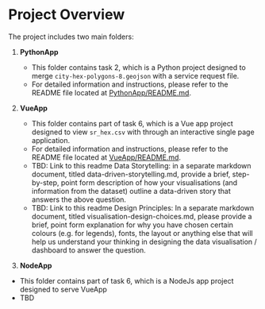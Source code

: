 # Project Overview	

The project includes two main folders:	

1. **PythonApp**	
    - This folder contains task 2, which is a Python project designed to merge `city-hex-polygons-8.geojson` with a service request file.	
    - For detailed information and instructions, please refer to the README file located at [PythonApp/README.md](PythonApp).	

2.  **VueApp**
    - This folder contains part of task 6, which is a Vue app project designed to view `sr_hex.csv` with through an interactive single page application.	
    - For detailed information and instructions, please refer to the README file located at [VueApp/README.md](VueApp).
    - TBD: Link to this readme Data Storytelling: in a separate markdown document, titled data-driven-storytelling.md, provide a brief, step-by-step, point form description of how your visualisations (and information from the dataset) outline a data-driven story that answers the above question.
    - TBD: Link to this readme  Design Principles: In a separate markdown document, titled visualisation-design-choices.md, please provide a brief, point form explanation for why you have chosen certain colours (e.g. for legends), fonts, the layout or anything else that will help us understand your thinking in designing the data visualisation / dashboard to answer the question.

  3.  **NodeApp**
   - This folder contains part of task 6, which is a NodeJs app project designed to serve VueApp
   - TBD
